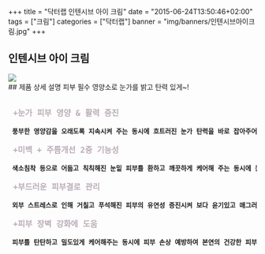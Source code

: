 +++
title = "닥터랩 인텐시브 아이 크림"
date = "2015-06-24T13:50:46+02:00"
tags = ["크림"]
categories = ["닥터랩"]
banner = "img/banners/인텐시브아이크림.jpg"
+++

## 인텐시브 아이 크림
<img src="/img/banners/인텐시브아이크림.jpg" style="max-width: 100%; height: auto;">
<br>
## 제품 상세 설명
피부 필수 영양소로 눈가를 밝고 탄력 있게~!
<pre>
<strong>
<font size =4 color = #baacb8> +눈가 피부 영양 & 활력 증진 </font><br>
<font size = 3 > 풍부한 영양감을 오래도록 지속시켜 주는 동시에 흐트러진 눈가 탄력을 바로 잡아주어 건강한 눈가 피부로 유지해 주는 영양 & 활력 아이 크림입니다.</font><br>
<font size = 4 color = #baacb8> +미백 + 주름개선 2중 기능성 </font><br>
<font size = 3 > 색소침착 등으로 어둡고 칙칙해진 눈밑 피부를 환하고 깨끗하게 케어해 주는 동시에 눈가 주위의 주름 예방 & 개선시켜 매끄러운 눈가로 관리해 줍니다.</font><br>
<font size = 4 color = #baacb8> +부드러운 피부결로 관리 </font><br>
<font size = 3 > 외부 스트레스로 인해 거칠고 푸석해진 피부의 유연성 증진시켜 보다 윤기있고 매그러운 피부결로 관리해 줍니다.</font><br>
<font size = 4 color = #baacb8> +피부 장벽 강화에 도움 </font><br>
<font size = 3 > 피부를 탄탄하고 밀도있게 케어해주는 동시에 피부 손상 예방하여 본연의 건강한 피부로 관리해 줍니다.</font>
</strong>
